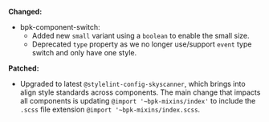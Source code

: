 **Changed:**

- bpk-component-switch:
  - Added new `small` variant using a `boolean` to enable the small size.
  - Deprecated `type` property as we no longer use/support `event` type switch and only have one style.

**Patched:**

- Upgraded to latest `@stylelint-config-skyscanner`, which brings into align style standards across components. The main change that impacts all components is updating `@import '~bpk-mixins/index'` to include the `.scss` file extension `@import '~bpk-mixins/index.scss`.

